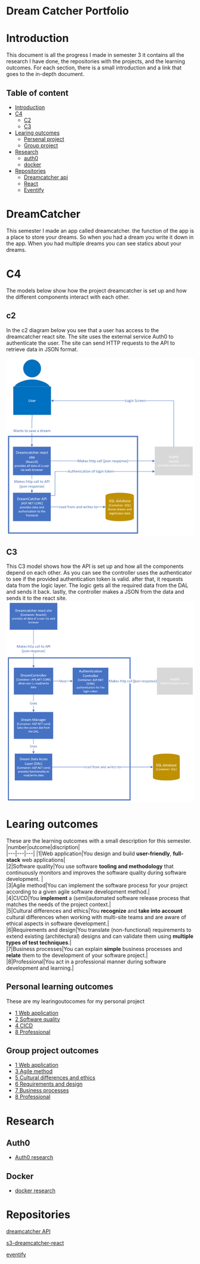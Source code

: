 # Dream Catcher Portfolio
# Introduction
This document is all the progress I made in semester 3 it contains all the research I have done, the repositories with the projects, and the learning outcomes. For each section, there is a small introduction and a link that goes to the in-depth document.

## Table of content
- [Introduction](#introduction)
- [C4](#c4)
    - [C2](#c2)
    - [C3](#c3)
- [Learing outcomes](#learing-outcomes)
    - [Persenal project](#personal-learing-outcomes)
    - [Group project](#group-project-outcomes)
- [Research](#research)
    - [auth0](#auth0)
    - [docker](#docker)
- [Repositories](#repositories)
    - [Dreamcatcher api](#repositories)
    - [React](#repositories)
    - [Eventify](#repositories)

# DreamCatcher
This semester I made an app called dreamcatcher. the function of the app is a place to store your dreams. So when you had a dream you write it down in the app. When you had multiple dreams you can see statics about your dreams.

# C4
The models below show how the project dreamcatcher is set up and how the different components interact with each other.

## c2
In the c2 diagram below you see that a user has access to the dreamcatcher react site. The site uses the external service Auth0 to authenticate the user. The site can send HTTP requests to the API to retrieve data in JSON format.

![C2 model](https://github.com/TjerkZ/S3-Dreamcatcher/blob/7d72e6135eed8d9864bb8c081bea2c1d2d5b754e/assets/C2.png)


## C3
This C3 model shows how the API is set up and how all the components depend on each other. As you can see the controller uses the authenticator to see if the provided authentication token is valid. after that, it requests data from the logic layer. The logic gets all the required data from the DAL and sends it back. lastly, the controller makes a JSON from the data and sends it to the react site.
![C3 model](https://github.com/TjerkZ/S3-Dreamcatcher/blob/9206bc2a88d0cbde1c16a488093df0c97034036a/assets/C3.png)

# Learing outcomes
These are the learning outcomes with a small description for this semester. 
|number|outcome|discription|    
|---|---|---|
|1|Web application|You design and build **user-friendly**, **full-stack** web applications|      
|2|Software quality|You use software **tooling and methodology** that continuously monitors and improves the software quality during software development.   |   
|3|Agile method|You can implement the software process for your project according to a given agile software development method.|   
|4|CI/CD|You **implement** a (semi)automated software release process that matches the needs of the project context.|   
|5|Cultural differences and ethics|You **recognize** and **take into account** cultural differences when working with multi-site teams and are aware of ethical aspects in software development.|   
|6|Requirements and design|You translate (non-functional) requirements to extend existing (architectural) designs and can validate them using **multiple types of test techniques**.|   
|7|Business processes|You can explain **simple** business processes and **relate** them to the development of your software project.|   
|8|Professional|You act in a professional manner during software development and learning.|   


## Personal learning outcomes
These are my learingoutocomes for my personal project
- [1 Web application](https://github.com/TjerkZ/S3-Dreamcatcher/blob/main/Learing%20outcomes/1%20Web%20application.md)
- [2 Software quality](https://github.com/TjerkZ/S3-Dreamcatcher/blob/main/Learing%20outcomes/2%20Software%20quality.md)
- [4 CICD](https://github.com/TjerkZ/S3-Dreamcatcher/blob/main/Learing%20outcomes/4%20CICD.md)
- [8 Professional](https://github.com/TjerkZ/S3-Dreamcatcher/blob/main/Learing%20outcomes/8%20Professional.md)

## Group project outcomes
- [1 Web application](https://github.com/TjerkZ/S3-Dreamcatcher/blob/09a8772e60d5c040f4d7884de39341a8fd3e6254/Learing%20outcomes/1%20Web%20application.md)
- [3 Agile method](https://github.com/TjerkZ/S3-Dreamcatcher/blob/main/Learing%20outcomes/3%20Agile%20method.md)
- [5 Cultural differences and ethics](https://github.com/TjerkZ/S3-Dreamcatcher/blob/main/Learing%20outcomes/5%20Cultural%20differences%20and%20ethics.md)
- [6 Requirements and design](https://github.com/TjerkZ/S3-Dreamcatcher/blob/main/Learing%20outcomes/6%20Requirements%20and%20Design.md)
- [7 Business processes](https://github.com/TjerkZ/S3-Dreamcatcher/blob/main/Learing%20outcomes/7%20Business%20processes.md)
- [8 Professional](https://github.com/TjerkZ/S3-Dreamcatcher/blob/main/Learing%20outcomes/8%20Professional.md)

# Research
## Auth0
- [Auth0 research](https://github.com/TjerkZ/S3-Dreamcatcher/blob/main/Research/auth.md)
## Docker
- [docker research](https://github.com/TjerkZ/S3-Dreamcatcher/blob/main/Research/docker.md)

# Repositories
[dreamcatcher API](https://github.com/TjerkZ/s3-dreamcatcher-api)

[s3-dreamcatcher-react](https://github.com/TjerkZ/s3-dreamcatcher-site)

[eventify](https://github.com/Eeventify)
